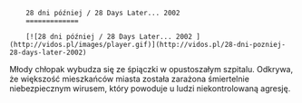
        28 dni później / 28 Days Later... 2002 
        =============
        
        [![28 dni później / 28 Days Later... 2002 ](http://vidos.pl/images/player.gif)](http://vidos.pl/28-dni-pozniej-28-days-later-2002)
        
        
 Młody chłopak wybudza się ze śpiączki w opustoszałym szpitalu. Odkrywa, że większość mieszkańców miasta została zarażona śmiertelnie niebezpiecznym wirusem, który powoduje u ludzi niekontrolowaną agresję.
    